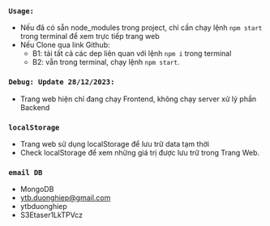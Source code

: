 ### `Usage:`
- Nếu đã có sẵn node_modules trong project, chỉ cần chạy lệnh `npm start` trong terminal để xem trực tiếp trang web
- Nếu Clone qua link Github:
    + B1: tải tất cả các dep liên quan với lệnh `npm i` trong terminal
    + B2: vẫn trong terminal, chạy lệnh `npm start`.


### `Debug: Update 28/12/2023:`
- Trang web hiện chỉ đang chạy Frontend, không chạy server xử lý phần Backend

### `localStorage`
- Trang web sử dụng localStorage để lưu trữ data tạm thời
- Check localStorage để xem những giá trị được lưu trữ trong Trang Web.

### `email DB`
- MongoDB
- ytb.duonghiep@gmail.com
- ytbduonghiep
- S3Etaser1LkTPVcz



